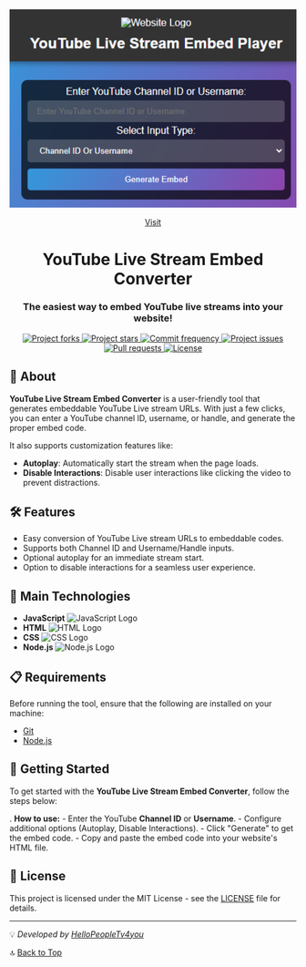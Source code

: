 <div align="center" id="top">
  <img src="/ss.png" width="900" alt="YouTube Live Stream Embed Converter" />

  <a href="https://hellopeopletv4you.github.io/Youtube-Live-Stream-To-Embed-Convert/">Visit</a>
</div>

<div align="center">
  <h1>YouTube Live Stream Embed Converter</h1>
  <h3>The easiest way to embed YouTube live streams into your website!</h3>
</div>

<p align="center">
  <a href="https://github.com/hellopeopletv4you/youtube-live-stream-embed-converter/fork" target="_blank">
    <img src="https://img.shields.io/github/forks/yourusername/youtube-live-stream-embed-converter?" alt="Project forks"/>
  </a>

  <a href="https://github.com/hellopeopletv4you/youtube-live-stream-embed-converter/stargazers" target="_blank">
    <img src="https://img.shields.io/github/stars/yourusername/youtube-live-stream-embed-converter?" alt="Project stars"/>
  </a>

  <a href="https://github.com/hellopeopletv4you/youtube-live-stream-embed-converter/commits/main" target="_blank">
    <img src="https://img.shields.io/github/commit-activity/m/HelloPeopleTv4you/Youtube-Live-Stream-To-Embed-Convert?" alt="Commit frequency"/>
  </a>

  <a href="https://github.com/hellopeopletv4you/youtube-live-stream-embed-converter/issues" target="_blank">
    <img src="https://img.shields.io/github/issues/HelloPeopleTv4you/Youtube-Live-Stream-To-Embed-Convert?" alt="Project issues"/>
  </a>

  <a href="https://github.com/HelloPeopleTv4you/Youtube-Live-Stream-To-Embed-Convert/pulls" target="_blank">
    <img src="https://img.shields.io/github/issues-pr/HelloPeopleTv4you/Youtube-Live-Stream-To-Embed-Convert?" alt="Pull requests"/>
  </a>

  <a href="https://github.com/HelloPeopleTv4you/Youtube-Live-Stream-To-Embed-Convert/blob/master/LICENSE.md" target="_blank">
    <img alt="License" src="https://img.shields.io/github/license/HelloPeopleTv4you/Youtube-Live-Stream-To-Embed-Convert?color=f85149">
  </a>
</p>

## 🚀 About

**YouTube Live Stream Embed Converter** is a user-friendly tool that generates embeddable YouTube Live stream URLs. With just a few clicks, you can enter a YouTube channel ID, username, or handle, and generate the proper embed code. 

It also supports customization features like:
- **Autoplay**: Automatically start the stream when the page loads.
- **Disable Interactions**: Disable user interactions like clicking the video to prevent distractions.

## 🛠 Features

- Easy conversion of YouTube Live stream URLs to embeddable codes.
- Supports both Channel ID and Username/Handle inputs.
- Optional autoplay for an immediate stream start.
- Option to disable interactions for a seamless user experience.

## 🚀 Main Technologies

- **JavaScript** ![JavaScript Logo](https://upload.wikimedia.org/wikipedia/commons/6/6a/JavaScript-logo.png)
- **HTML** ![HTML Logo](https://upload.wikimedia.org/wikipedia/commons/6/61/HTML5_logo_and_wordmark.svg)
- **CSS** ![CSS Logo](https://upload.wikimedia.org/wikipedia/commons/d/d5/CSS3_logo_and_wordmark.svg)
- **Node.js** ![Node.js Logo](https://nodejs.org/static/images/logo.svg)

## 📋 Requirements

Before running the tool, ensure that the following are installed on your machine:
- [Git](https://git-scm.com)
- [Node.js](https://nodejs.org/en/)

## 🏁 Getting Started

To get started with the **YouTube Live Stream Embed Converter**, follow the steps below:

. **How to use:**
    - Enter the YouTube **Channel ID** or **Username**.
    - Configure additional options (Autoplay, Disable Interactions).
    - Click "Generate" to get the embed code.
    - Copy and paste the embed code into your website's HTML file.

## 📜 License

This project is licensed under the MIT License - see the [LICENSE](LICENSE.md) file for details.

---

💡 *Developed by [HelloPeopleTv4you](https://github.com/HelloPeopleTv4you/Y)*

🔝 [Back to Top](#top)
